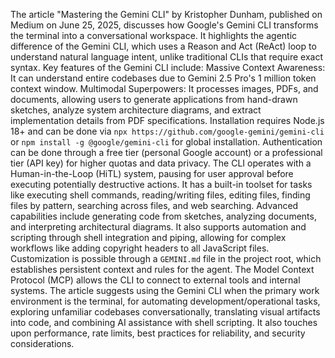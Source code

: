 The article "Mastering the Gemini CLI" by Kristopher Dunham, published on Medium on June 25, 2025, discusses how Google's Gemini CLI transforms the terminal into a conversational workspace. It highlights the agentic difference of the Gemini CLI, which uses a Reason and Act (ReAct) loop to understand natural language intent, unlike traditional CLIs that require exact syntax. Key features of the Gemini CLI include: Massive Context Awareness: It can understand entire codebases due to Gemini 2.5 Pro's 1 million token context window. Multimodal Superpowers: It processes images, PDFs, and documents, allowing users to generate applications from hand-drawn sketches, analyze system architecture diagrams, and extract implementation details from PDF specifications. Installation requires Node.js 18+ and can be done via `npx https://github.com/google-gemini/gemini-cli` or `npm install -g @google/gemini-cli` for global installation. Authentication can be done through a free tier (personal Google account) or a professional tier (API key) for higher quotas and data privacy. The CLI operates with a Human-in-the-Loop (HiTL) system, pausing for user approval before executing potentially destructive actions. It has a built-in toolset for tasks like executing shell commands, reading/writing files, editing files, finding files by pattern, searching across files, and web searching. Advanced capabilities include generating code from sketches, analyzing documents, and interpreting architectural diagrams. It also supports automation and scripting through shell integration and piping, allowing for complex workflows like adding copyright headers to all JavaScript files. Customization is possible through a `GEMINI.md` file in the project root, which establishes persistent context and rules for the agent. The Model Context Protocol (MCP) allows the CLI to connect to external tools and internal systems. The article suggests using the Gemini CLI when the primary work environment is the terminal, for automating development/operational tasks, exploring unfamiliar codebases conversationally, translating visual artifacts into code, and combining AI assistance with shell scripting. It also touches upon performance, rate limits, best practices for reliability, and security considerations.